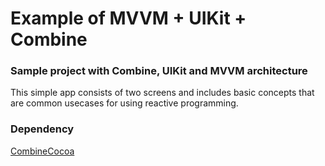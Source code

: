 #  Example of MVVM + UIKit + Combine

### Sample project with Combine, UIKit and MVVM architecture

This simple app consists of two screens and includes basic concepts that are common usecases for using reactive programming.

### Dependency

[CombineCocoa](https://github.com/CombineCommunity/CombineCocoa.git)
